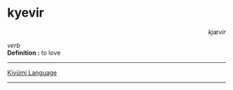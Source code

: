 
# kyevir

<div align="right"><i>kjævir</i></div>

*verb*  
**Definition :** to love  

---

[Kivümi Language](../README.md)

---
